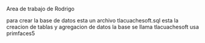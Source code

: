 Area de trabajo de Rodrigo


para crear la base de datos 
esta un archivo tlacuachesoft.sql esta la creacion de tablas y agregacion de datos
la base se llama tlacuachesoft 
usa primfaces5


